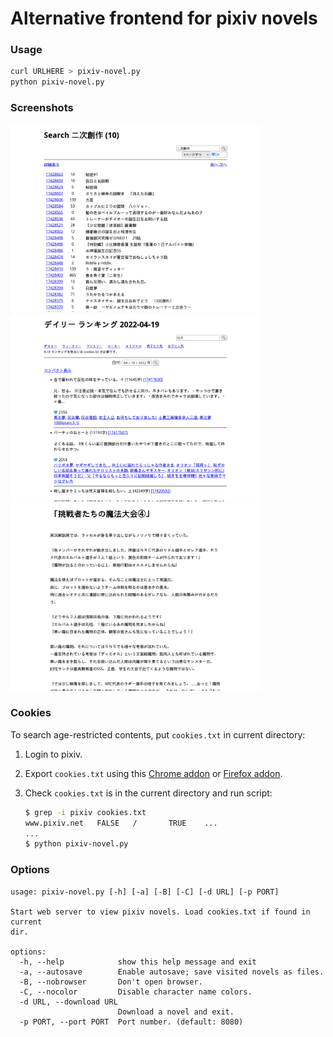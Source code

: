 <!-- automatically generated file; do not edit -->
# Alternative frontend for pixiv novels

### Usage
``` sh
curl URLHERE > pixiv-novel.py
python pixiv-novel.py
```

### Screenshots
<img width="400" src="images/search.png">
<img width="400" src="images/top.png">
<img width="400" src="images/novel.png">

### Cookies
To search age-restricted contents, put `cookies.txt` in current directory:
1. Login to pixiv.
2. Export `cookies.txt` using this [Chrome addon](https://chrome.google.com/webstore/detail/get-cookiestxt/bgaddhkoddajcdgocldbbfleckgcbcid) or [Firefox addon](https://addons.mozilla.org/ja/firefox/addon/cookies-txt/).
3. Check `cookies.txt` is in the current directory and run script:

    ```sh
    $ grep -i pixiv cookies.txt
    www.pixiv.net   FALSE   /       TRUE    ...
    ...
    $ python pixiv-novel.py
    ```

<!-- or use document.cookie in devtool -->

### Options
```
usage: pixiv-novel.py [-h] [-a] [-B] [-C] [-d URL] [-p PORT]

Start web server to view pixiv novels. Load cookies.txt if found in current
dir.

options:
  -h, --help            show this help message and exit
  -a, --autosave        Enable autosave; save visited novels as files.
  -B, --nobrowser       Don't open browser.
  -C, --nocolor         Disable character name colors.
  -d URL, --download URL
                        Download a novel and exit.
  -p PORT, --port PORT  Port number. (default: 8080)
```

